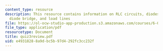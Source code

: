 ```yaml
---
content_type: resource
description: This resource contains information on RLC circuits, diodes, transistors,
  diode bridge, and load lines
file: https://ol-ocw-studio-app-production.s3.amazonaws.com/courses/6-071j-introduction-to-electronics-signals-and-measurement-spring-2006/e49318288a9dbc5b97d4292fc3cc232f_quiz3review.pdf
file_type: application/pdf
resourcetype: Document
title: quiz3review.pdf
uid: e4931828-8a9d-bc5b-97d4-292fc3cc232f
---
```

